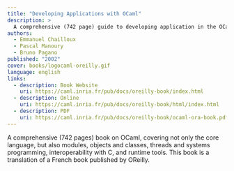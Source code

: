 ```yaml
---
title: "Developing Applications with OCaml"
description: >
  A comprehensive (742 page) guide to developing application in the OCaml programming language
authors:
  - Emmanuel Chailloux
  - Pascal Manoury
  - Bruno Pagano
published: "2002"
cover: books/logocaml-oreilly.gif
language: english
links:
  - description: Book Website
    uri: https://caml.inria.fr/pub/docs/oreilly-book/index.html
  - description: Online
    uri: https://caml.inria.fr/pub/docs/oreilly-book/html/index.html
  - description: PDF
    uri: https://caml.inria.fr/pub/docs/oreilly-book/ocaml-ora-book.pdf
---
```


A comprehensive (742 pages) book on OCaml, covering not only the core
language, but also modules, objects and classes, threads and systems
programming, interoperability with C, and runtime tools. This book is a
translation of a French book published by OReilly.
